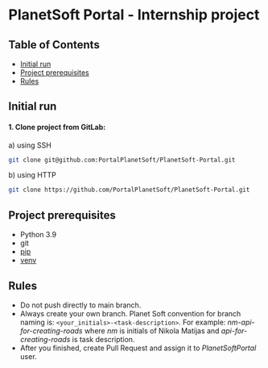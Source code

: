 # PlanetSoft Portal - Internship project

## Table of Contents
* [Initial run](<initial-run>)
* [Project prerequisites](<#project-prerequisites>)
* [Rules](<rules>)


## Initial run

#### 1. Clone project from GitLab:

a) using SSH
```sh
git clone git@github.com:PortalPlanetSoft/PlanetSoft-Portal.git
```
b) using HTTP
```sh
git clone https://github.com/PortalPlanetSoft/PlanetSoft-Portal.git
```


## Project prerequisites
- Python 3.9
- git
- [pip](https://pip.pypa.io/en/stable/)
- [venv](https://docs.python.org/3/library/venv.html)

## Rules

- Do not push directly to main branch.
- Always create your own branch. Planet Soft convention for branch naming is: `<your_initials>-<task-description>`. For example: _nm-api-for-creating-roads_ where _nm_ is initials of Nikola Matijas and _api-for-creating-roads_ is task description. 
- After you finished, create Pull Request and assign it to _PlanetSoftPortal_ user.

